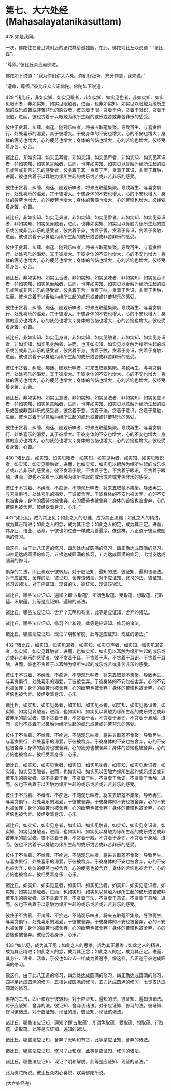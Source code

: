 # 第七、大六处经(Mahasalayatanikasuttam)

428 如是我闻。

一次，佛陀住在舍卫城附近的祇陀林给孤独园。在此，佛陀对比丘众说道：“诸比丘”。

“尊师。”彼比丘众应诺佛陀。

佛陀如下说道：“我为你们讲大六处。你们仔细听，充分作意，我来说。”

“遵命，尊师。”彼比丘众应诺佛陀。佛陀如下说道：

429 “诸比丘，非如实知、如实见眼者，非如实知、如实见色者，非如实知、如实见眼识者，非如实知、如实见眼触者，进而，也非如实知、如实见以眼触为缘所生起的或乐或苦或非苦非乐的感受者，彼贪着于眼，贪着于色，贪着于眼识，贪着于眼触，进而，彼也贪着于以眼触为缘所生起的或乐或苦或非苦非乐的感受。

彼住于贪着、纠缠、痴迷、随观乐味者，将来五取蕴集聚。导致再生、与喜贪俱行、处处喜乐的渴爱，其于彼增大。于彼身体的不安也增大，心的不安也增大；身体的疲劳也增大，心的疲劳也增大；身体的苦恼也增大，心的苦恼也增大。彼经受着身苦、心苦。

诸比丘，非如实知、如实见耳者，非如实知、如实见声者，非如实知、如实见耳识者，非如实知、如实见耳触者，进而，也非如实知、如实见以耳触为缘所生起的或乐或苦或非苦非乐的感受者，彼贪着于耳，贪着于声，贪着于耳识，贪着于耳触，进而，彼也贪着于以耳触为缘所生起的或乐或苦或非苦非乐的感受。

彼住于贪着、纠缠、痴迷、随观乐味者，将来五取蕴集聚。导致再生、与喜贪俱行、处处喜乐的渴爱，其于彼增大。于彼身体的不安也增大，心的不安也增大；身体的疲劳也增大，心的疲劳也增大；身体的苦恼也增大，心的苦恼也增大。彼经受着身苦、心苦。

诸比丘，非如实知、如实见鼻者，非如实知、如实见香者，非如实知、如实见鼻识者，非如实知、如实见鼻触者，进而，也非如实知、如实见以鼻触为缘所生起的或乐或苦或非苦非乐的感受者，彼贪着于鼻，贪着于香，贪着于鼻识，贪着于鼻触，进而，彼也贪着于以鼻触为缘所生起的或乐或苦或非苦非乐的感受。

彼住于贪着、纠缠、痴迷、随观乐味者，将来五取蕴集聚。导致再生、与喜贪俱行、处处喜乐的渴爱，其于彼增大。于彼身体的不安也增大，心的不安也增大；身体的疲劳也增大，心的疲劳也增大；身体的苦恼也增大，心的苦恼也增大。彼经受着身苦、心苦。

诸比丘，非如实知、如实见舌者，非如实知、如实见味者，非如实知、如实见舌识者，非如实知、如实见舌触者，进而，也非如实知、如实见以舌触为缘所生起的或乐或苦或非苦非乐的感受者，彼贪着于舌，贪着于味，贪着于舌识，贪着于舌触，进而，彼也贪着于以舌触为缘所生起的或乐或苦或非苦非乐的感受。

彼住于贪着、纠缠、痴迷、随观乐味者，将来五取蕴集聚。导致再生、与喜贪俱行、处处喜乐的渴爱，其于彼增大。于彼身体的不安也增大，心的不安也增大；身体的疲劳也增大，心的疲劳也增大；身体的苦恼也增大，心的苦恼也增大。彼经受着身苦、心苦。

诸比丘，非如实知、如实见身者，非如实知、如实见触者，非如实知、如实见身识者，非如实知、如实见身触者，进而，也非如实知、如实见以身触为缘所生起的或乐或苦或非苦非乐的感受者，彼贪着于身，贪着于触，贪着于身识，贪着于身触，进而，彼也贪着于以身触为缘所生起的或乐或苦或非苦非乐的感受。

彼住于贪着、纠缠、痴迷、随观乐味者，将来五取蕴集聚。导致再生、与喜贪俱行、处处喜乐的渴爱，其于彼增大。于彼身体的不安也增大，心的不安也增大；身体的疲劳也增大，心的疲劳也增大；身体的苦恼也增大，心的苦恼也增大。彼经受着身苦、心苦。

诸比丘，非如实知、如实见意者，非如实知、如实见法者，非如实知、如实见意识者，非如实知、如实见意触者，进而，也非如实知、如实见以意触为缘所生起的或乐或苦或非苦非乐的感受者，彼贪着于意，贪着于法，贪着于意识，贪着于意触，进而，彼也贪着于以意触为缘所生起的或乐或苦或非苦非乐的感受。

彼住于贪着、纠缠、痴迷、随观乐味者，将来五取蕴集聚。导致再生、与喜贪俱行、处处喜乐的渴爱，其于彼增大。于彼身体的不安也增大，心的不安也增大；身体的疲劳也增大，心的疲劳也增大；身体的苦恼也增大，心的苦恼也增大。彼经受着身苦、心苦。”

430 “诸比丘，如实知、如实见眼者，如实知、如实见色者，如实知、如实见眼识者，如实知、如实见眼触者，进而，也如实知、如实见以眼触为缘所生起的或乐或苦或非苦非乐的感受者，彼不贪着于眼，不贪着于色，不贪着于眼识，不贪着于眼触，进而，彼也不贪着于以眼触为缘所生起的或乐或苦或非苦非乐的感受。

彼住于不贪着、不纠缠、不痴迷、不随观乐味者，将来五取蕴不集聚。导致再生、与喜贪俱行、处处喜乐的渴爱，于彼被舍弃。于彼身体的不安也被舍弃，心的不安也被舍弃；身体的疲劳也被舍弃，心的疲劳也被舍弃；身体的苦恼也被舍弃，心的苦恼也被舍弃。彼经受着身乐、心乐。”

431 “如此见，成为其正见；如此之人的思维，成为其正思维；如此之人的精进，成为其正精进；如此之人的念，成为其正念；如此之人的定，成为其正定。进而，其身业、语业、活命，于彼也如过去一样成为善遍净。像这样，八正道于彼达成圆满的修习。

像这样，由于此八正道的修习，四念处达成圆满的修习，四正勤达成圆满的修习，四神足达成圆满的修习，五根达成圆满的修习，五力达成圆满的修习，七觉支达成圆满的修习。

俱存的二法，即止和观于彼转起。对于应证知、遍知的法，彼证知、遍知该诸法。对于应证知、舍弃的法，彼证知、舍弃该诸法。对于应证知、修习的法，彼证知、修习该诸法。对于应证知、现证的法，彼证知、现证该诸法。

诸比丘，哪些法应证知、遍知？即‘五取蕴’，所谓色取蕴、受取蕴、想取蕴、行取蕴、识取蕴。此等是应证知、遍知的诸法。

诸比丘，哪些法应证知、舍弃？无明和有贪，此等是应证知、舍弃的诸法。

诸比丘，哪些法应证知、修习？止和观，此等是应证知、修习的诸法。

诸比丘，哪些法应证知、现证？明和解脱，此等是应证知、现证的诸法。”

432 “诸比丘，如实知、如实见耳者，如实知、如实见声者，如实知、如实见耳识者，如实知、如实见耳触者，进而，也如实知、如实见以耳触为缘所生起的或乐或苦或非苦非乐的感受者，彼不贪着于耳，不贪着于声，不贪着于耳识，不贪着于耳触，进而，彼也不贪着于以耳触为缘所生起的或乐或苦或非苦非乐的感受。

彼住于不贪着、不纠缠、不痴迷、不随观乐味者，将来五取蕴不集聚。导致再生、与喜贪俱行、处处喜乐的渴爱，于彼被舍弃。于彼身体的不安也被舍弃，心的不安也被舍弃；身体的疲劳也被舍弃，心的疲劳也被舍弃；身体的苦恼也被舍弃，心的苦恼也被舍弃。彼经受着身乐、心乐。

诸比丘，如实知、如实见鼻者，如实知、如实见香者，如实知、如实见鼻识者，如实知、如实见鼻触者，进而，也如实知、如实见以鼻触为缘所生起的或乐或苦或非苦非乐的感受者，彼不贪着于鼻，不贪着于香，不贪着于鼻识，不贪着于鼻触，进而，彼也不贪着于以鼻触为缘所生起的或乐或苦或非苦非乐的感受。

彼住于不贪着、不纠缠、不痴迷、不随观乐味者，将来五取蕴不集聚。导致再生、与喜贪俱行、处处喜乐的渴爱，于彼被舍弃。于彼身体的不安也被舍弃，心的不安也被舍弃；身体的疲劳也被舍弃，心的疲劳也被舍弃；身体的苦恼也被舍弃，心的苦恼也被舍弃。彼经受着身乐、心乐。

诸比丘，如实知、如实见舌者，如实知、如实见味者，如实知、如实见舌识者，如实知、如实见舌触者，进而，也如实知、如实见以舌触为缘所生起的或乐或苦或非苦非乐的感受者，彼不贪着于舌，不贪着于味，不贪着于舌识，不贪着于舌触，进而，彼也不贪着于以舌触为缘所生起的或乐或苦或非苦非乐的感受。

彼住于不贪着、不纠缠、不痴迷、不随观乐味者，将来五取蕴不集聚。导致再生、与喜贪俱行、处处喜乐的渴爱，于彼被舍弃。于彼身体的不安也被舍弃，心的不安也被舍弃；身体的疲劳也被舍弃，心的疲劳也被舍弃；身体的苦恼也被舍弃，心的苦恼也被舍弃。彼经受着身乐、心乐。

诸比丘，如实知、如实见身者，如实知、如实见触者，如实知、如实见身识者，如实知、如实见身触者，进而，也如实知、如实见以身触为缘所生起的或乐或苦或非苦非乐的感受者，彼不贪着于身，不贪着于触，不贪着于身识，不贪着于身触，进而，彼也不贪着于以身触为缘所生起的或乐或苦或非苦非乐的感受。

彼住于不贪着、不纠缠、不痴迷、不随观乐味者，将来五取蕴不集聚。导致再生、与喜贪俱行、处处喜乐的渴爱，于彼被舍弃。于彼身体的不安也被舍弃，心的不安也被舍弃；身体的疲劳也被舍弃，心的疲劳也被舍弃；身体的苦恼也被舍弃，心的苦恼也被舍弃。彼经受着身乐、心乐。

诸比丘，如实知、如实见意者，如实知、如实见法者，如实知、如实见意识者，如实知、如实见意触者，进而，也如实知、如实见以意触为缘所生起的或乐或苦或非苦非乐的感受者，彼不贪着于意，不贪着于法，不贪着于意识，不贪着于意触，进而，彼也不贪着于以意触为缘所生起的或乐或苦或非苦非乐的感受。

彼住于不贪着、不纠缠、不痴迷、不随观乐味者，将来五取蕴不集聚。导致再生、与喜贪俱行、处处喜乐的渴爱，于彼被舍弃。于彼身体的不安也被舍弃，心的不安也被舍弃；身体的疲劳也被舍弃，心的疲劳也被舍弃；身体的苦恼也被舍弃，心的苦恼也被舍弃。彼经受着身乐、心乐。”

433 “如此见，成为其正见；如此之人的思维，成为其正思维；如此之人的精进，成为其正精进；如此之人的念，成为其正念；如此之人的定，成为其正定。进而，其身业、语业、活命，于彼也如过去一样成为善遍净。像这样，八正道于彼达成圆满的修习。

像这样，由于此八正道的修习，四念处达成圆满的修习，四正勤达成圆满的修习，四神足达成圆满的修习，五根达成圆满的修习，五力达成圆满的修习，七觉支达成圆满的修习。

俱存的二法，即止和观于彼转起。对于应证知、遍知的法，彼证知、遍知该诸法。对于应证知、舍弃的法，彼证知、舍弃该诸法。对于应证知、修习的法，彼证知、修习该诸法。对于应证知、现证的法，彼证知、现证该诸法。

诸比丘，哪些法应证知、遍知？即‘五取蕴’，所谓色取蕴、受取蕴、想取蕴、行取蕴、识取蕴。此等是应证知、遍知的诸法。

诸比丘，哪些法应证知、舍弃？无明和有贪，此等是应证知、舍弃的诸法。

诸比丘，哪些法应证知、修习？止和观，此等是应证知、修习的诸法。

诸比丘，哪些法应证知、现证？明和解脱，此等是应证知、现证的诸法。”

此为佛陀所说。彼比丘众内心喜悦，欢喜佛陀所说。

(大六处经完)
